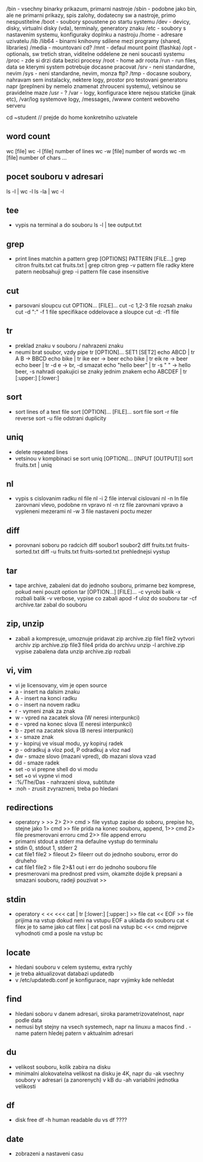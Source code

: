 /bin - vsechny binarky prikazum, primarni nastroje
/sbin - podobne jako bin, ale ne primarni prikazy, spis zalohy, dodatecny sw a nastroje, primo nespustitelne
/boot - soubory spoustene po startu systemu
/dev - devicy, disky, virtualni disky (vda), terminaly, generatory znaku
/etc - soubory s nastavenim systemu, konfiguraky doplnku a nastroju
/home - adresare uzivatelu
/lib /lib64 - binarni knihovny sdilene mezi programy (shared, libraries)
/media - mountovani cd?
/mnt - defaul mount point (flashka)
/opt - optionals, sw tretich stran, viditelne oddelene ze neni soucasti systemu
/proc - zde si drzi data bezici procesy
/root - home adr roota
/run - run files, data se kterymi system potrebuje docasne pracovat
	/srv - neni standardne, nevim
	/sys - neni standardne, nevim, monza ftp?
/tmp - docasne soubory, nahravam sem instalacky, nektere logy, prostor pro testovani generatoru napr (preplneni by nemelo znamenat zhrouceni systemu), vetsinou se pravidelne maze
/usr - ?
/var - logy, konfigurace ktere nejsou staticke (jinak etc), /var/log systemove logy, /messages, /wwww content weboveho serveru




cd ~student // prejde do home konkretniho uzivatele

word count
----------
wc [file]
wc -l [file]	number of lines
wc -w [file]	number of words 
wc -m [file]	number of chars 
...

pocet souboru v adresari
------------------------
ls -l | wc -l
ls -la | wc -l

tee
---------
- vypis na terminal a do souboru
ls -l | tee output.txt

grep
---------
- print lines matchin a pattern
grep [OPTIONS] PATTERN [FILE...]
grep citron fruits.txt
cat fruits.txt | grep citron
grep -v pattern file 	radky ktere patern neobsahuji
grep -i pattern file	case insensitive

cut
--------
- parsovani sloupcu
cut OPTION... [FILE]...
cut -c 1,2-3 file	rozsah znaku
cut -d ":" -f 1 file	specifikace oddelovace a sloupce
cut -d: -f1 file

tr
--------
- preklad znaku v souboru / nahrazeni znaku
- neumi brat soubor, vzdy pipe
tr [OPTION]... SET1 [SET2]
echo ABCD | tr A B	-> BBCD
echo bike | tr ike eer	-> beer
echo bike | tr eik re	-> beer
echo beer | tr -d e	-> br, -d smazat
echo "hello    beer" | tr -s " "	-> hello beer, -s nahradi opakujici se znaky jednim znakem
echo ABCDEF | tr [:upper:] [:lower:]

sort
--------
- sort lines of a text file
sort [OPTION]... [FILE]...
sort file
sort -r file 	reverse
sort -u file	odstrani duplicity

uniq
-------
- delete repeated lines
- vetsinou v kompbinaci se sort
uniq [OPTION]... [INPUT [OUTPUT]]
sort fruits.txt | uniq

nl
-----
- vypis s cislovanim radku
nl file
nl -i 2 file	interval cislovani
nl -n ln file	zarovnani vlevo, podobne rn vpravo
nl -n rz file	zarovnani vpravo a vypleneni mezerami
nl -w 3 file	nastaveni poctu mezer

diff
-------
- porovnani soboru po radcich
diff soubor1 soubor2
diff fruits.txt fruits-sorted.txt
diff -u fruits.txt fruits-sorted.txt	prehlednejsi vystup

tar
---------
- tape archive, zabaleni dat do jednoho souboru, primarne bez komprese, pokud neni pouzit option
tar [OPTION...] [FILE]...
-c		vyrobi balik
-x		rozbali balik
-v		verbose, vypise co zabali apod
-f		uloz do souboru	
tar -cf archive.tar	zabal do souboru

zip, unzip
---------
- zabali a kompresuje, umoznuje pridavat
zip archive.zip file1 file2	vytvori archiv
zip archive.zip file3 file4	prida do archivu
unzip -l archive.zip		vypise zabalena data
unzip archive.zip		rozbali	

vi, vim
--------
- vi je licensovany, vim je open source
- a - insert na dalsim znaku
- A - insert na konci radku
- o - insert na novem radku
- r - vymeni znak za znak
- w - vpred na zacatek slova (W neresi interpunkci)
- e - vpred na konec slova (E neresi interpunkci)
- b - zpet na zacatek slova (B neresi interpunkci)
- x - smaze znak
- y - kopiruj ve visual modu, yy kopiruj radek
- p - odradkuj a vloz pod, P odradkuj a vloz nad
- dw - smaze slovo (mazani vpred), db mazani slova vzad
- dd - smaze radek 
- set -o vi	prepne shell do vi modu
- set +o vi	vypne vi mod
- :%/The/Das - nahrazeni slova, subtitute
- :noh - zrusit zvyrazneni, treba po hledani

redirections
-------------
- operatory > >> 2> 2>>
cmd > file	vystup zapise do soboru, prepise ho, stejne jako 1>
cmd >> file	prida na konec souboru, append, 1>>
cmd 2> file	presmerovani erroru
cmd 2>> file	append erroru
- primarni stdout a stderr ma defaulne vystup do terminalu
- stdin 0, stdout 1, stderr 2
- cat file1 file2 > fileout 2> fileerr		out do jednoho souboru, error do druheho
- cat file1 file2 > file 2>&1			out i err do jednoho souboru file 
- presmerovani ma prednost pred vsim, okamzite dojde k prepsani a smazani souboru, radeji pouzivat >>

stdin
------
- operatory < << <<<
cat | tr [:lower:] [:upper:] >> file
cat << EOF >> file	prijima na vstup dokud neni na vstupu EOF a uklada do souboru
cat < filex	je to same jako		cat filex | cat		posli na vstup 
bc <<< cmd	nejprve vyhodnoti cmd a posle na vstup bc

locate
-------
- hledani souboru v celem systemu, extra rychly
- je treba aktualizovat databazi updatedb
- v /etc/updatedb.conf je konfigurace, napr vyjimky kde nehledat

find
-------
- hledani soboru v danem adresari, siroka parametrizovatelnost, napr podle data
- nemusi byt stejny na vsech systemech, napr na linuxu a macos
find . -name patern	hledej patern v aktualnim adresari

du
------
- velikost souboru, kolik zabira na disku
- minimalni alokovatelna velikost na disku je 4K, napr
du -ak	vsechny soubory v adresari (a zanorenych) v kB
du -ah	variabilni jednotka velikosti

df
-------
- disk free
df -h	human readable
du vs df ????

date
------
- zobrazeni a nastaveni casu

